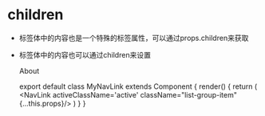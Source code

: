 # children
* 标签体中的内容也是一个特殊的标签属性，可以通过props.children来获取
* 标签体中的内容也可以通过children来设置

    <MyNavLink to='/about' >About</MyNavLink>

    export default class MyNavLink extends Component {
    render() {
        return (
            <NavLink activeClassName='active' className="list-group-item" {...this.props}/>
            <!-- 接收到to和children -->
            <!-- 再传递给NavLink组件 -->
        )
    }
}

